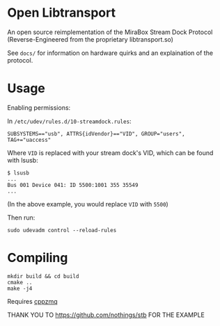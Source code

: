 # Open Libtransport
An open source reimplementation of the MiraBox Stream Dock Protocol (Reverse-Engineered from the proprietary libtransport.so)

See `docs/` for information on hardware quirks and an explaination of the protocol.

# Usage

Enabling permissions:

In `/etc/udev/rules.d/10-streamdock.rules`:
```
SUBSYSTEMS=="usb", ATTRS{idVendor}=="VID", GROUP="users", TAG+="uaccess"
```
Where `VID` is replaced with your stream dock's VID, which can be found with lsusb:
```
$ lsusb
...
Bus 001 Device 041: ID 5500:1001 355 35549
...
```
(In the above example, you would replace `VID` with `5500`)

Then run:
```
sudo udevadm control --reload-rules 
```

# Compiling

```
mkdir build && cd build
cmake ..
make -j4
```
Requires [cppzmq](https://github.com/zeromq/cppzmq)


THANK YOU TO https://github.com/nothings/stb FOR THE EXAMPLE
